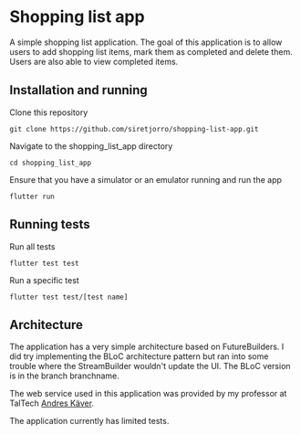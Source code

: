 # Shopping list app

A simple shopping list application. The goal of this application is to allow users to add shopping list items, mark them as completed and delete them. Users are also able to view completed items.

## Installation and running

Clone this repository

```shell
git clone https://github.com/siretjorro/shopping-list-app.git
```

Navigate to the shopping_list_app directory

```shell
cd shopping_list_app
```

Ensure that you have a simulator or an emulator running and run the app

```shell
flutter run
```
## Running tests

Run all tests

```shell
flutter test test
```

Run a specific test

```shell
flutter test test/[test name]
```

## Architecture

The application has a very simple architecture based on FutureBuilders. I did try implementing the BLoC architecture pattern but ran into some trouble where the StreamBuilder wouldn't update the UI. The BLoC version is in the branch branchname.

The web service used in this application was provided by my professor at TalTech [Andres Käver](https://github.com/akaver).

The application currently has limited tests.